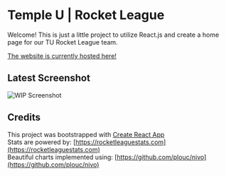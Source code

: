 # Temple U | Rocket League

Welcome! This is just a little project to utilize React.js and create a home page for our TU Rocket League team.

[The website is currently hosted here!](http://tu-rocket-league.s3-website.us-east-2.amazonaws.com/)

## Latest Screenshot
![WIP Screenshot](https://user-images.githubusercontent.com/20494455/42138372-87860630-7d4a-11e8-9085-31f85955c746.png)

## Credits
This project was bootstrapped with [Create React App](https://github.com/facebookincubator/create-react-app)  
Stats are powered by: [https://rocketleaguestats.com](https://rocketleaguestats.com)  
Beautiful charts implemented using: [https://github.com/plouc/nivo](https://github.com/plouc/nivo)  